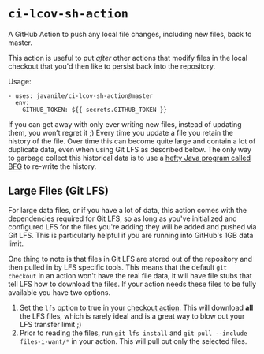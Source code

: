 # `ci-lcov-sh-action`

A GitHub Action to push any local file changes, including new files, back to master.

This action is useful to put *after* other actions that modify files in the local checkout
that you'd then like to persist back into the repository.

Usage:

```
- uses: javanile/ci-lcov-sh-action@master
  env:
    GITHUB_TOKEN: ${{ secrets.GITHUB_TOKEN }}
```

If you can get away with only ever writing new files, instead of updating them, you won’t regret it ;) Every time you update a file you retain the history of the file. Over time this can become quite large and contain a lot of duplicate data, even when using Git LFS as described below. The only way to garbage collect this historical data is to use a [hefty Java program called BFG](https://rtyley.github.io/bfg-repo-cleaner/) to re-write the history.

## Large Files (Git LFS)

For large data files, or if you have a lot of data, this action comes with the dependencies required for [Git LFS](https://git-lfs.github.com/), so as long as you've initialized and configured LFS for the files you're adding they will be added and pushed via Git LFS. This is particularly helpful if you are running into GitHub's 1GB data limit.

One thing to note is that files in Git LFS are stored out of the repository and then pulled in by LFS specific tools. This means that the default `git checkout` in an action won't have the real file data, it will have file stubs that tell LFS how to download the files. If your action needs these files to be fully available you have two options.

1. Set the `lfs` option to true in your [checkout action](https://github.com/actions/checkout#usage). This will download **all** the LFS files, which is rarely ideal and is a great way to blow out your LFS transfer limit ;)
2. Prior to reading the files, run `git lfs install` and `git pull --include files-i-want/*` in your action. This will pull out only the selected files.
